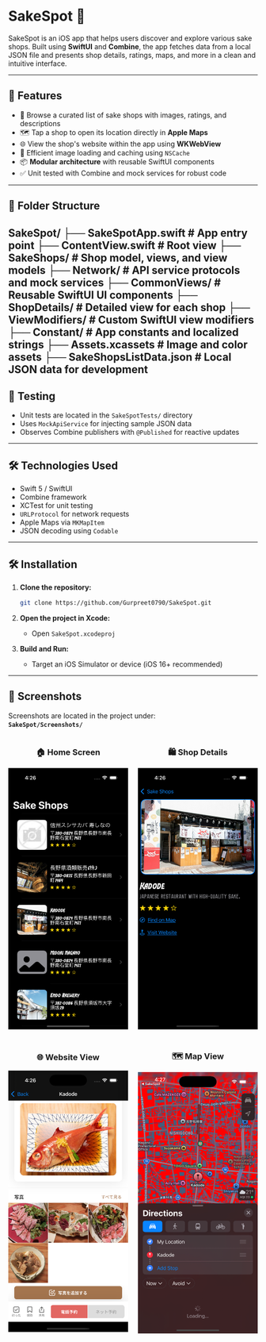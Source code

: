 # SakeSpot 🍶

SakeSpot is an iOS app that helps users discover and explore various sake shops. Built using **SwiftUI** and **Combine**, the app fetches data from a local JSON file and presents shop details, ratings, maps, and more in a clean and intuitive interface.

---

## 🚀 Features

- 📍 Browse a curated list of sake shops with images, ratings, and descriptions  
- 🗺️ Tap a shop to open its location directly in **Apple Maps**  
- 🌐 View the shop's website within the app using **WKWebView**  
- 🧠 Efficient image loading and caching using `NSCache`  
- 📦 **Modular architecture** with reusable SwiftUI components  
- ✅ Unit tested with Combine and mock services for robust code

---

## 📁 Folder Structure

SakeSpot/
├── SakeSpotApp.swift # App entry point
├── ContentView.swift # Root view
├── SakeShops/ # Shop model, views, and view models
├── Network/ # API service protocols and mock services
├── CommonViews/ # Reusable SwiftUI UI components
├── ShopDetails/ # Detailed view for each shop
├── ViewModifiers/ # Custom SwiftUI view modifiers
├── Constant/ # App constants and localized strings
├── Assets.xcassets # Image and color assets
├── SakeShopsListData.json # Local JSON data for development
---

## 🧪 Testing

- Unit tests are located in the `SakeSpotTests/` directory  
- Uses `MockApiService` for injecting sample JSON data  
- Observes Combine publishers with `@Published` for reactive updates  

---

## 🛠️ Technologies Used

- Swift 5 / SwiftUI  
- Combine framework  
- XCTest for unit testing  
- `URLProtocol` for network requests  
- Apple Maps via `MKMapItem`  
- JSON decoding using `Codable`

---

## 🛠️ Installation

1. **Clone the repository:**
    ```bash
    git clone https://github.com/Gurpreet0790/SakeSpot.git
    ```

2. **Open the project in Xcode:**
    - Open `SakeSpot.xcodeproj`

3. **Build and Run:**
    - Target an iOS Simulator or device (iOS 16+ recommended)

---

## 📸 Screenshots

Screenshots are located in the project under:  
**`SakeSpot/Screenshots/`**

<div style="display: flex; justify-content: space-between; align-items: center; gap: 20px;">
  <div style="text-align: center; width: 48%;">
    <h3>🏠 Home Screen</h3>
    <img src="SakeSpot/Screenshots/1.SakeShops.png" alt="Home Screen" width="100%"/>
  </div>
  <div style="text-align: center; width: 48%;">
    <h3>🛍️ Shop Details</h3>
    <img src="SakeSpot/Screenshots/2.SakeShopDetails.png" alt="Details Screen" width="100%"/>
  </div>
</div>

<br/>

<div style="display: flex; justify-content: space-between; align-items: center; gap: 20px;">
  <div style="text-align: center; width: 48%;">
    <h3>🌐 Website View</h3>
    <img src="SakeSpot/Screenshots/3.SakeShopWebsite.png" alt="Website View" width="100%"/>
  </div>
  <div style="text-align: center; width: 48%;">
    <h3>🗺️ Map View</h3>
    <img src="SakeSpot/Screenshots/4.SakeShopMapView.png" alt="Map View" width="100%"/>
  </div>
</div>




